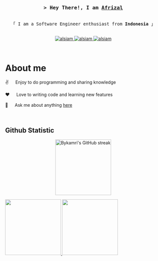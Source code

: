 <!-- Intro  -->
<h3 align="center">
        <samp>&gt; Hey There!, I am
                <b><a target="_blank" href="https://afrizalsuhartono.my.id/">Afrizal</a></b>
        </samp>
</h3>


<p align="center"> 
  <samp>
    <br>
    「 I am a Software Engineer enthusiast from <b>Indonesia</b> 」
    <br>
    <br>
  </samp>
</p>

<p align="center">
 <a href="https://afrizalsuhartono.my.id/" target="blank">
  <img src="https://img.shields.io/badge/Website-DC143C?style=for-the-badge&logo=medium&logoColor=white" alt="alsiam" />
 </a>
 <a href="https://www.linkedin.com/in/mafrizal-suhartono/" target="_blank">
  <img src="https://img.shields.io/badge/LinkedIn-0077B5?style=for-the-badge&logo=linkedin&logoColor=white" alt="alsiam"/>
 </a>
 <a href="https://www.instagram.com/_zaall/" target="_blank">
  <img src="https://img.shields.io/badge/Instagram-fe4164?style=for-the-badge&logo=instagram&logoColor=white" alt="alsiam" />
 </a>
</p>
<br />


<!-- About Section -->

# About me

<p>

✌️ &emsp; Enjoy to do programming and sharing knowledge <br/><br/>
❤️ &emsp; Love to writing code and learning new features<br/><br/>
💬 &emsp; Ask me about anything [here](https://github.com/bykamri/bykamri/issues)

</p>
<br/>

## Github Statistic

<p align="center">
          <img height="180em" src="https://github-readme-streak-stats.herokuapp.com/?user=bykamri&theme=meta-dark&background=050F2C" alt="Bykamri's GitHub streak"/>
</p>

<p align="left">
<a href="https://github.com/Bykamri">
  <img height="180em" src="https://github-readme-stats-eight-theta.vercel.app/api?username=Bykamri&show_icons=true&theme=algolia&include_all_commits=true&count_private=true&hide=contribs"/>
  <img height="180em" src="https://github-readme-stats-eight-theta.vercel.app/api/top-langs/?username=Bykamri&layout=compact&langs_count=8&theme=algolia"/>
</a>
</p>
